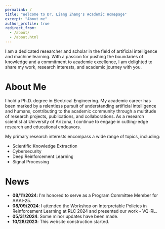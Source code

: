 ```yaml
---
permalink: /
title: "Welcome to Dr. Liang Zhang's Academic Homepage"
excerpt: "About me"
author_profile: true
redirect_from: 
  - /about/
  - /about.html
---
```


I am a dedicated researcher and scholar in the field of artificial intelligence and machine learning. With a passion for pushing the boundaries of knowledge and a commitment to academic excellence, I am delighted to share my work, research interests, and academic journey with you.

About Me
======
I hold a Ph.D. degree in Electrical Engineering. My academic career has been marked by a relentless pursuit of understanding artificial intelligence and humans, contributing to the academic community through a multitude of research projects, publications, and collaborations. As a research scientist at University of Arizona, I continue to engage in cutting-edge research and educational endeavors.

My primary research interests encompass a wide range of topics, including:

- Scientific Knowledge Extraction
- Cybersecurity
- Deep Reinforcement Learning
- Signal Processing

[//]: # (My current research focuses on [SKEMA: Scientific Knowledge Extraction and Model Analysis]&#40;https://github.com/ml4ai/skema&#41;, a project aims at extracting and integrating knowledge from scientific literature using artificial intelligence and machine learning methods. This endeavor reflects my dedication to solving complex problems in artificial intelligence, and I am excited to share the findings and insights from this ongoing work.)

News
======
* **08/11/2024**: I'm honored to serve as a Program Committee Member for AAAI-25.
* **08/09/2024**: I attended the Workshop on Interpretable Policies in Reinforcement Learning at RLC 2024 and presented our work - VQ-RL.
* **05/31/2024**: Some minor updates have been made.
* **10/28/2023**: This website construction started.

